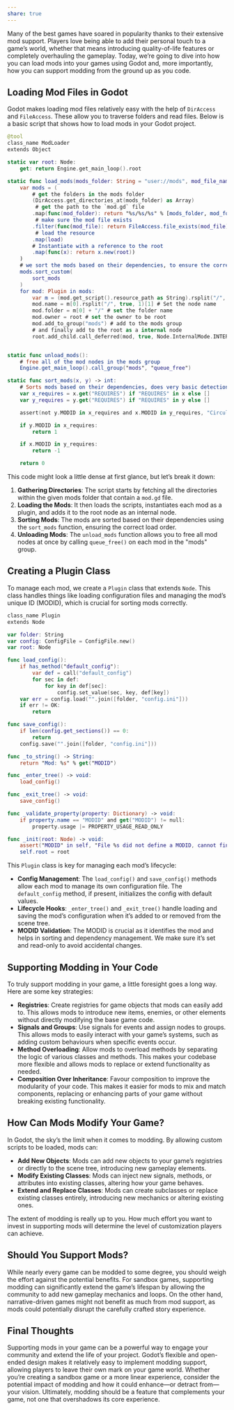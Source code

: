 ```yaml
---
share: true
---
```


Many of the best games have soared in popularity thanks to their extensive mod support. Players love being able to add their personal touch to a game’s world, whether that means introducing quality-of-life features or completely overhauling the gameplay. Today, we’re going to dive into how you can load mods into your games using Godot and, more importantly, how you can support modding from the ground up as you code.

## Loading Mod Files in Godot

Godot makes loading mod files relatively easy with the help of `DirAccess` and `FileAccess`. These allow you to traverse folders and read files. Below is a basic script that shows how to load mods in your Godot project.

```swift
@tool
class_name ModLoader
extends Object

static var root: Node:
    get: return Engine.get_main_loop().root

static func load_mods(mods_folder: String = "user://mods", mod_file_name: String = "mod.gd"):
    var mods = (
	    # get the folders in the mods folder
        (DirAccess.get_directories_at(mods_folder) as Array) 
         # get the path to the `mod.gd` file
        .map(func(mod_folder): return "%s/%s/%s" % [mods_folder, mod_folder, mod_file_name])
         # make sure the mod file exists
        .filter(func(mod_file): return FileAccess.file_exists(mod_file))
         # load the resource
        .map(load)
        # Instantiate with a reference to the root
        .map(func(x): return x.new(root)) 
    )
    # we sort the mods based on their dependencies, to ensure the correct load order
    mods.sort_custom(
        sort_mods
    )
    for mod: Plugin in mods:
        var m = (mod.get_script().resource_path as String).rsplit("/", true, 1) # get the mods name
        mod.name = m[0].rsplit("/", true, 1)[1] # Set the node name
        mod.folder = m[0] + "/" # set the folder name
        mod.owner = root # set the owner to be root
        mod.add_to_group("mods") # add to the mods group
		# and finally add to the root as a internal node
        root.add_child.call_deferred(mod, true, Node.InternalMode.INTERNAL_MODE_FRONT) 


static func unload_mods():
    # free all of the mod nodes in the mods group
    Engine.get_main_loop().call_group("mods", "queue_free")

static func sort_mods(x, y) -> int:
    # Sorts mods based on their dependencies, does very basic detection of circular dependencies
    var x_requires = x.get("REQUIRES") if "REQUIRES" in x else []
    var y_requires = y.get("REQUIRES") if "REQUIRES" in y else []

    assert(not y.MODID in x_requires and x.MODID in y_requires, "Circular Dependency Detected")

    if y.MODID in x_requires:
        return 1

    if x.MODID in y_requires:
        return -1

    return 0

```

This code might look a little dense at first glance, but let’s break it down:

1. **Gathering Directories**: The script starts by fetching all the directories within the given mods folder that contain a `mod.gd` file.
2. **Loading the Mods**: It then loads the scripts, instantiates each mod as a plugin, and adds it to the root node as an internal node.
3. **Sorting Mods**: The mods are sorted based on their dependencies using the `sort_mods` function, ensuring the correct load order.
4. **Unloading Mods**: The `unload_mods` function allows you to free all mod nodes at once by calling `queue_free()` on each mod in the "mods" group.

## Creating a Plugin Class

To manage each mod, we create a `Plugin` class that extends `Node`. This class handles things like loading configuration files and managing the mod’s unique ID (MODID), which is crucial for sorting mods correctly.

```swift
class_name Plugin
extends Node

var folder: String
var config: ConfigFile = ConfigFile.new()
var root: Node

func load_config():
    if has_method("default_config"):
        var def = call("default_config")
        for sec in def:
            for key in def[sec]:
                config.set_value(sec, key, def[key])
    var err = config.load("".join([folder, "config.ini"]))
    if err != OK:
        return

func save_config():
    if len(config.get_sections()) == 0:
        return
    config.save("".join([folder, "config.ini"]))

func _to_string() -> String:
    return "Mod: %s" % get("MODID")

func _enter_tree() -> void:
    load_config()

func _exit_tree() -> void:
    save_config()

func _validate_property(property: Dictionary) -> void:
    if property.name == "MODID" and get("MODID") != null:
        property.usage |= PROPERTY_USAGE_READ_ONLY

func _init(root: Node) -> void:
    assert("MODID" in self, "File %s did not define a MODID, cannot finish loading.")
    self.root = root
```

This `Plugin` class is key for managing each mod’s lifecycle:

- **Config Management**: The `load_config()` and `save_config()` methods allow each mod to manage its own configuration file. The `default_config` method, if present, initializes the config with default values.
- **Lifecycle Hooks**: `_enter_tree()` and `_exit_tree()` handle loading and saving the mod’s configuration when it’s added to or removed from the scene tree.
- **MODID Validation**: The MODID is crucial as it identifies the mod and helps in sorting and dependency management. We make sure it’s set and read-only to avoid accidental changes.

## Supporting Modding in Your Code

To truly support modding in your game, a little foresight goes a long way. Here are some key strategies:

- **Registries**: Create registries for game objects that mods can easily add to. This allows mods to introduce new items, enemies, or other elements without directly modifying the base game code.
- **Signals and Groups**: Use signals for events and assign nodes to groups. This allows mods to easily interact with your game’s systems, such as adding custom behaviours when specific events occur.
- **Method Overloading**: Allow mods to overload methods by separating the logic of various classes and methods. This makes your codebase more flexible and allows mods to replace or extend functionality as needed.
- **Composition Over Inheritance**: Favour composition to improve the modularity of your code. This makes it easier for mods to mix and match components, replacing or enhancing parts of your game without breaking existing functionality.

## How Can Mods Modify Your Game?

In Godot, the sky’s the limit when it comes to modding. By allowing custom scripts to be loaded, mods can:

- **Add New Objects**: Mods can add new objects to your game’s registries or directly to the scene tree, introducing new gameplay elements.
- **Modify Existing Classes**: Mods can inject new signals, methods, or attributes into existing classes, altering how your game behaves.
- **Extend and Replace Classes**: Mods can create subclasses or replace existing classes entirely, introducing new mechanics or altering existing ones.

The extent of modding is really up to you. How much effort you want to invest in supporting mods will determine the level of customization players can achieve.

## Should You Support Mods?

While nearly every game can be modded to some degree, you should weigh the effort against the potential benefits. For sandbox games, supporting modding can significantly extend the game’s lifespan by allowing the community to add new gameplay mechanics and loops. On the other hand, narrative-driven games might not benefit as much from mod support, as mods could potentially disrupt the carefully crafted story experience.

## Final Thoughts

Supporting mods in your game can be a powerful way to engage your community and extend the life of your project. Godot’s flexible and open-ended design makes it relatively easy to implement modding support, allowing players to leave their own mark on your game world. Whether you’re creating a sandbox game or a more linear experience, consider the potential impact of modding and how it could enhance—or detract from—your vision. Ultimately, modding should be a feature that complements your game, not one that overshadows its core experience.

